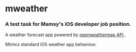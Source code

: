 # mweather
### A test task for Mamsy's iOS developer job position.

A weather forecast app powered by [openweathermap API ](https://api.openweathermap.org/data/2.5/forecast?q=Moscow&appid=your_key&units=metric).

Mimics standard iOS weather app behaviour.
